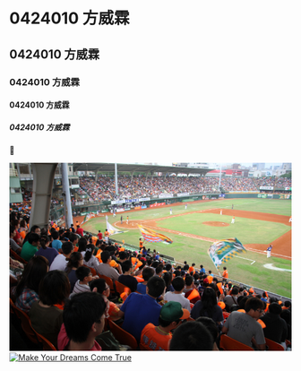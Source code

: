 # 0424010 方威霖
## 0424010 方威霖
### 0424010 方威霖
#### 0424010 方威霖
##### 0424010 方威霖

:fish_cake:

![](p3338502a677320787.JPG)
[![Make Your Dreams Come True](https://www.youtube.com/watch?v=wotuN_06n8I)](https://www.youtube.com/watch?v=wotuN_06n8I)
